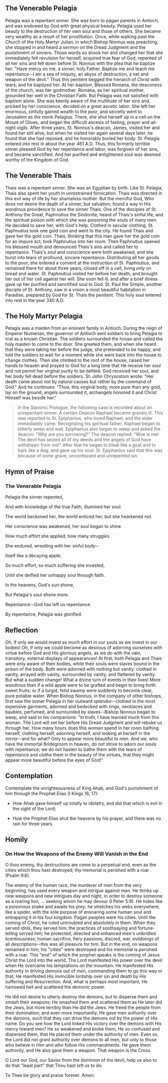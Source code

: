 ## The Venerable Pelagia

Pelagia was a repentant sinner. She was born to pagan parents in Antioch, and was endowed by God with great physical beauty. Pelagia used her beauty to the destruction of her own soul and those of others. She became very wealthy as a result of her prostitution. Once, while walking past the Church of the Holy Martyr Julian, in which Bishop Nonnus was preaching, she stopped in and heard a sermon on the Dread Judgment and the punishment of sinners. Those words so shook her and changed her that she immediately felt revulsion for herself, acquired true fear of God, repented of all her sins and fell down before St. Nonnus with the plea that he baptize her: "Have mercy on me, a sinner, holy Father. Baptize me and teach me repentance--I am a sea of iniquity, an abyss of destruction, a net and weapon of the devil." Thus this penitent begged the hierarch of Christ with tears, and he baptized her. At her baptism, Blessed Romana, the deaconess of the church, was her godmother. Romana, as her spiritual mother, grounded her well in the Christian Faith. But Pelagia was not satisfied with baptism alone. She was keenly aware of the multitude of her sins and, pricked by her conscience, decided on a great ascetic labor. She left her enormous, sinfully gained wealth to the poor, and secretly went to Jerusalem as the monk Pelagius. There, she shut herself up in a cell on the Mount of Olives, and began the difficult ascesis of fasting, prayer and all-night vigils. After three years, St. Nonnus's deacon, James, visited her and found her still alive, but when he visited her again several days later, he found that she had reposed, and he honorably buried her body. St. Pelagia entered into rest in about the year 461 A.D. Thus, this formerly terrible sinner pleased God by her repentance and labor, was forgiven of her sins, and became sanctified. And her purified and enlightened soul was deemed worthy of the Kingdom of God.

## The Venerable Thais

Thais was a repentant sinner. She was an Egyptian by birth. Like St. Pelagia, Thais also spent her youth in unrestrained fornication. Thais was directed in this evil way of life by her shameless mother. But the merciful God, Who does not desire the death of a sinner, but salvation, found a way in His wondrous providence to save the sinner Thais. One of the disciples of St. Anthony the Great, Paphnutius the Sindonite, heard of Thais's sinful life, and the spiritual poison with which she was poisoning the souls of many men. He decided to save her, with God's help. Clothed in secular clothing, St. Paphnutius took one gold coin and went to the city. He found Thais and gave her the gold coin. Thais, thinking that this man gave her the gold coin for an impure act, took Paphnutius into her room. Then Paphnutius opened his blessed mouth and denounced Thais's sins and called her to repentance. Thais's soul and conscience were both awakened, and she burst into tears of profound, sincere repentance. Distributing all her goods to the poor, she entered a convent at the instruction of St. Paphnutius, and remained there for about three years, closed off in a cell, living only on bread and water. St. Paphnutius visited her before her death, and brought her out of her cell against her will. She soon fell ill, and after a brief illness gave up her purified and sanctified soul to God. St. Paul the Simple, another disciple of St. Anthony, saw in a vision a most beautiful habitation in Paradise, prepared by God for St. Thais the penitent. This holy soul entered into rest in the year 340 A.D. 

## The Holy Martyr Pelagia

Pelagia was a maiden from an eminent family in Antioch. During the reign of Emperor Numerian, the governor of Antioch sent soldiers to bring Pelagia to trial as a known Christian. The soldiers surrounded the house and called the holy maiden to come to the door. She greeted them, and when she heard that they were taking her before the judge, she pretended to be happy, and told the soldiers to wait for a moment while she went back into the house to change clothes. Then she climbed to the roof of the house, raised her hands to heaven and prayed to God for a long time that He receive her soul and not permit her virginal purity to be defiled. God received her soul, and her body fell dead before the soldiers. St. John Chrysostom wrote: "Her death came about not by natural causes but rather by the command of God." And he continues: "Thus, this virginal body, more pure than any gold, lay on the ground; angels surrounded it, archangels honored it and Christ Himself was beside her."

> In the Slavonic Prologue, the following case is recorded about an unrepentant sinner. A certain Deacon Raphael became gravely ill. This was reported to St. Epiphanius, who loved Raphael, and the elder immediately came. Recognizing his spiritual father, Raphael began to bitterly weep and wail. Epiphanius also began to weep and asked the deacon: "Why are you sorrowing?" The deacon replied: "Woe is me! The devil has seized all of my deeds and the angels of God have withdrawn from me!" After that he began to bleat like a goat and to bark like a dog, and gave up his soul. St. Epiphanius said that this was because of some grave, unconfessed and unrepented sin.

## Hymn of Praise

### The Venerable Pelagia

Pelagia the sinner repented,


And with knowledge of the true Faith, illumined her soul.


The world beckoned her, the world enticed her, but she hearkened not.


Her conscience was awakened, her soul began to shine.


How much effort she applied, how many struggles


She endured, wrestling with her sinful body--


Itself like a decaying apple.


So much effort, so much suffering she invested,


Until she deified her unhappy soul through faith.


In the heavens, God's sun shone,


But Pelagia's soul shone more.


Repentance--God has left us repentance.


By repentance, Pelagia was glorified.

## Reflection

Oh, if only we would invest as much effort in our souls as we invest in our bodies! Oh, if only we could become as desirous of adorning ourselves with virtue before God and His glorious angels, as we do with the vain, transitory, external displays of appearances! At first, both Pelagia and Thais were only aware of their bodies, while their souls were slaves bound in the prison of the body. Both were adorned with nothing but vanity: clothed in vanity, arrayed with vanity, surrounded by vanity, and flattered by vanity. But what a sudden change! What a divine turn of events in their lives! More wondrous than if a wild apple were to be grafted and begin to bring forth sweet fruits; or if a turgid, fetid swamp were suddenly to become clear, pure potable water. When Bishop Nonnus, in the company of other bishops, first saw the sinner Pelagia in her outward splendor--clothed in the most expensive garments, adorned and bedecked with rings, necklaces and baubles, perfumed, and surrounded by slaves--Bishop Nonnus began to weep, and said to his companions: "In truth, I have learned much from this woman. The Lord will set her before His Dread Judgment and will rebuke us through her. How many hours does this woman spend in her room bathing herself, clothing herself, adorning herself, and looking at herself in the mirror--and for what? Only to appear more beautiful to men. And we, who have the immortal Bridegroom in heaven, do not strive to adorn our souls with repentance; we do not hasten to bathe them with the tears of repentance and clothe them in the beauty of the virtues, that they might appear more beautiful before the eyes of God!"

## Contemplation

Contemplate the unrighteousness of King Ahab, and God's punishment of him through the Prophet Elias (I Kings 16, 17):

- How Ahab gave himself up totally to idolatry, and did that which is evil in the sight of the Lord;

- How the Prophet Elias shut the heavens by his prayer, and there was no rain for three years.

## Homily

### On How the Weapons of the Enemy Will Vanish in the End

O thou enemy, thy destructions are come to a perpetual end, even as the cities which thou hast destroyed; thy memorial is perished with a roar (Psalm 9:6).

The enemy of the human race, the murderer of men from the very beginning, has used every weapon and intrigue against man. He thinks up new weapons and new intrigues day and night, in order to destroy someone as a roaring lion, … seeking whom he may devour (I Peter 5:8). He hides like a poisonous snake and awaits his prey; he stretches his webs everywhere, like a spider, with the sole purpose of ensnaring some human soul and entrapping it in his foul kingdom. Pagan peoples were his cities. Until the coming of Christ, he ruled untroubled and absolutely in them. When they served idols, they served him; the practices of soothsaying and fortune-telling served him; he protected, directed and enhanced men's unbridled licentiousness; human sacrifice, fiery passions, discord, war, evildoings of all descriptions--this was all pleasure for him. But in the end, no weapons remained in him; his "cities" were destroyed and his memorial is perished with a roar. This "end" of which the prophet speaks is the coming of Jesus Christ the Lord into the world. The Lord manifested His power over the devil when He overcame his temptations on the mountain. He manifested His authority in driving demons out of men, commanding them to go this way or that; He manifested His invincible lordship over sin and death by His suffering and Resurrection. And, what is perhaps most important, He harrowed hell and scattered the demonic power.

He did not desire to utterly destroy the demons, but to disperse them and smash their weapons; He smashed them and scattered them as He later did the Jews, but more terribly than He did the Jews. He freed the people from their domination; and even more importantly, He gave men authority over the demons, such that they can drive the demons out by the power of His name. Do you see how the Lord linked His victory over the demons with His mercy toward men? He so weakened and broke them, He so confused and dispersed them, that He placed them under the authority of men. Even so, the Lord did not grant authority over demons to all men, but only to those who believe in Him and who follow His commandments. He gave them authority, and He also gave them a weapon. That weapon is the Cross.

O Lord our God, our Savior from the dominion of the devil, help us also to do that "least part" that Thou hast left us to do.

To Thee be glory and praise forever. Amen.
